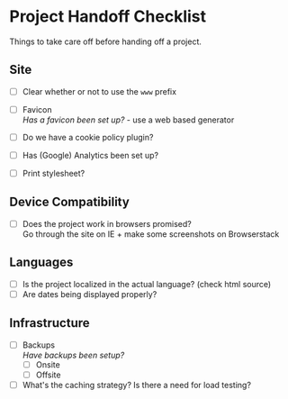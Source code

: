 # Project Handoff Checklist

Things to take care off before handing off a project.

## Site

- [ ] Clear whether or not to use the `www` prefix
- [ ] Favicon   
_Has a favicon been set up?_ - use a web based generator
- [ ] Do we have a cookie policy plugin?
- [ ] Has (Google) Analytics been set up?
- [ ] Print stylesheet?


## Device Compatibility

- [ ] Does the project work in browsers promised?    
Go through the site on IE + make some screenshots on Browserstack


## Languages

- [ ] Is the project localized in the actual language? (check html source)
- [ ] Are dates being displayed properly?

## Infrastructure

- [ ] Backups    
_Have backups been setup?_
  - [ ] Onsite
  - [ ] Offsite
- [ ] What's the caching strategy? Is there a need for load testing?
